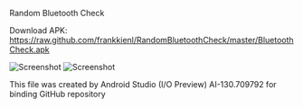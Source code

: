 Random Bluetooth Check

Download APK: https://raw.github.com/frankkienl/RandomBluetoothCheck/master/BluetoothCheck.apk

![Screenshot](https://raw.github.com/frankkienl/RandomBluetoothCheck/master/device-2013-06-21-211350.png "pic1")
![Screenshot](https://raw.github.com/frankkienl/RandomBluetoothCheck/master/device-2013-06-21-211422.png "pic2")

This file was created by Android Studio (I/O Preview) AI-130.709792 for binding GitHub repository
